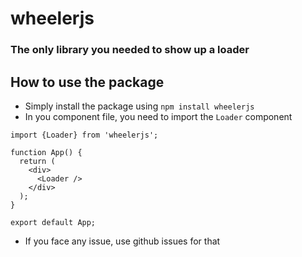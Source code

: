 # wheelerjs

### The only library you needed to show up a loader

## How to use the package

* Simply install the package using `npm install wheelerjs`
* In you component file, you need to import the `Loader` component

```
import {Loader} from 'wheelerjs';

function App() {
  return (
    <div>
      <Loader />
    </div>
  );
}

export default App;
```
* If you face any issue, use github issues for that